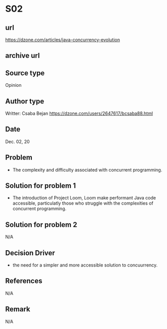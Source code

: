 # S02

## url
https://dzone.com/articles/java-concurrency-evolution

## archive url


## Source type
Opinion


## Author type
Writter: Csaba Bejan
https://dzone.com/users/2647617/bcsaba88.html


## Date
Dec. 02, 20


## Problem
- The complexity and difficulty associated with concurrent programming.


## Solution for problem 1
- The introduction of Project Loom, Loom make performant Java code accessible, particulatly those who struggle with the complexities of concurrent programming. 


## Solution for problem 2
N/A

## Decision Driver
- the need for a simpler and more accessible solution to concuurrency.

## References 
N/A


## Remark
N/A


